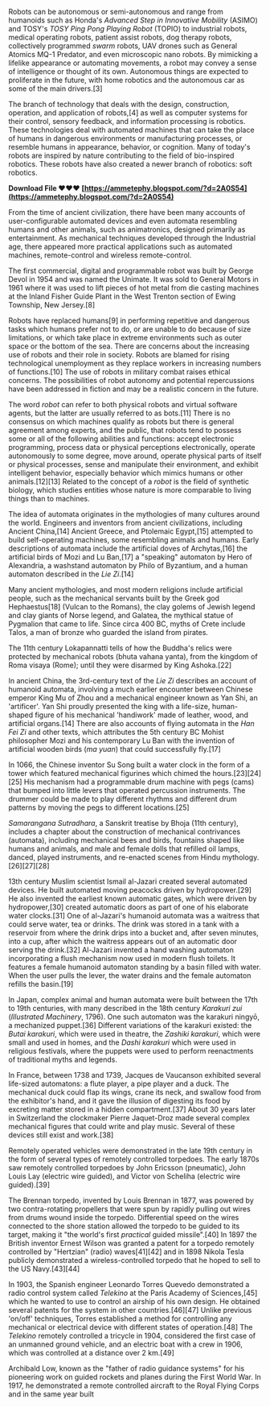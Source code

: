Robots can be autonomous or semi-autonomous and range from humanoids such as Honda's *Advanced Step in Innovative Mobility* (ASIMO) and TOSY's *TOSY Ping Pong Playing Robot* (TOPIO) to industrial robots, medical operating robots, patient assist robots, dog therapy robots, collectively programmed *swarm* robots, UAV drones such as General Atomics MQ-1 Predator, and even microscopic nano robots. By mimicking a lifelike appearance or automating movements, a robot may convey a sense of intelligence or thought of its own. Autonomous things are expected to proliferate in the future, with home robotics and the autonomous car as some of the main drivers.[3]
 
The branch of technology that deals with the design, construction, operation, and application of robots,[4] as well as computer systems for their control, sensory feedback, and information processing is robotics. These technologies deal with automated machines that can take the place of humans in dangerous environments or manufacturing processes, or resemble humans in appearance, behavior, or cognition. Many of today's robots are inspired by nature contributing to the field of bio-inspired robotics. These robots have also created a newer branch of robotics: soft robotics.
 
**Download File ❤❤❤ [https://ammetephy.blogspot.com/?d=2A0S54](https://ammetephy.blogspot.com/?d=2A0S54)**


 
From the time of ancient civilization, there have been many accounts of user-configurable automated devices and even automata resembling humans and other animals, such as animatronics, designed primarily as entertainment. As mechanical techniques developed through the Industrial age, there appeared more practical applications such as automated machines, remote-control and wireless remote-control.
 
The first commercial, digital and programmable robot was built by George Devol in 1954 and was named the Unimate. It was sold to General Motors in 1961 where it was used to lift pieces of hot metal from die casting machines at the Inland Fisher Guide Plant in the West Trenton section of Ewing Township, New Jersey.[8]
 
Robots have replaced humans[9] in performing repetitive and dangerous tasks which humans prefer not to do, or are unable to do because of size limitations, or which take place in extreme environments such as outer space or the bottom of the sea. There are concerns about the increasing use of robots and their role in society. Robots are blamed for rising technological unemployment as they replace workers in increasing numbers of functions.[10] The use of robots in military combat raises ethical concerns. The possibilities of robot autonomy and potential repercussions have been addressed in fiction and may be a realistic concern in the future.
 
The word *robot* can refer to both physical robots and virtual software agents, but the latter are usually referred to as bots.[11] There is no consensus on which machines qualify as robots but there is general agreement among experts, and the public, that robots tend to possess some or all of the following abilities and functions: accept electronic programming, process data or physical perceptions electronically, operate autonomously to some degree, move around, operate physical parts of itself or physical processes, sense and manipulate their environment, and exhibit intelligent behavior, especially behavior which mimics humans or other animals.[12][13] Related to the concept of a *robot* is the field of synthetic biology, which studies entities whose nature is more comparable to living things than to machines.
 
The idea of automata originates in the mythologies of many cultures around the world. Engineers and inventors from ancient civilizations, including Ancient China,[14] Ancient Greece, and Ptolemaic Egypt,[15] attempted to build self-operating machines, some resembling animals and humans. Early descriptions of automata include the artificial doves of Archytas,[16] the artificial birds of Mozi and Lu Ban,[17] a "speaking" automaton by Hero of Alexandria, a washstand automaton by Philo of Byzantium, and a human automaton described in the *Lie Zi*.[14]
 
Many ancient mythologies, and most modern religions include artificial people, such as the mechanical servants built by the Greek god Hephaestus[18] (Vulcan to the Romans), the clay golems of Jewish legend and clay giants of Norse legend, and Galatea, the mythical statue of Pygmalion that came to life. Since circa 400 BC, myths of Crete include Talos, a man of bronze who guarded the island from pirates.
 
The 11th century Lokapannatti tells of how the Buddha's relics were protected by mechanical robots (bhuta vahana yanta), from the kingdom of Roma visaya (Rome); until they were disarmed by King Ashoka.[22]

In ancient China, the 3rd-century text of the *Lie Zi* describes an account of humanoid automata, involving a much earlier encounter between Chinese emperor King Mu of Zhou and a mechanical engineer known as Yan Shi, an 'artificer'. Yan Shi proudly presented the king with a life-size, human-shaped figure of his mechanical 'handiwork' made of leather, wood, and artificial organs.[14] There are also accounts of flying automata in the *Han Fei Zi* and other texts, which attributes the 5th century BC Mohist philosopher Mozi and his contemporary Lu Ban with the invention of artificial wooden birds (*ma yuan*) that could successfully fly.[17]
 
In 1066, the Chinese inventor Su Song built a water clock in the form of a tower which featured mechanical figurines which chimed the hours.[23][24][25] His mechanism had a programmable drum machine with pegs (cams) that bumped into little levers that operated percussion instruments. The drummer could be made to play different rhythms and different drum patterns by moving the pegs to different locations.[25]
 
*Samarangana Sutradhara*, a Sanskrit treatise by Bhoja (11th century), includes a chapter about the construction of mechanical contrivances (automata), including mechanical bees and birds, fountains shaped like humans and animals, and male and female dolls that refilled oil lamps, danced, played instruments, and re-enacted scenes from Hindu mythology.[26][27][28]
 
13th century Muslim scientist Ismail al-Jazari created several automated devices. He built automated moving peacocks driven by hydropower.[29] He also invented the earliest known automatic gates, which were driven by hydropower,[30] created automatic doors as part of one of his elaborate water clocks.[31] One of al-Jazari's humanoid automata was a waitress that could serve water, tea or drinks. The drink was stored in a tank with a reservoir from where the drink drips into a bucket and, after seven minutes, into a cup, after which the waitress appears out of an automatic door serving the drink.[32] Al-Jazari invented a hand washing automaton incorporating a flush mechanism now used in modern flush toilets. It features a female humanoid automaton standing by a basin filled with water. When the user pulls the lever, the water drains and the female automaton refills the basin.[19]
 
In Japan, complex animal and human automata were built between the 17th to 19th centuries, with many described in the 18th century *Karakuri zui* (*Illustrated Machinery*, 1796). One such automaton was the karakuri ningyō, a mechanized puppet.[36] Different variations of the karakuri existed: the *Butai karakuri*, which were used in theatre, the *Zashiki karakuri*, which were small and used in homes, and the *Dashi karakuri* which were used in religious festivals, where the puppets were used to perform reenactments of traditional myths and legends.
 
In France, between 1738 and 1739, Jacques de Vaucanson exhibited several life-sized automatons: a flute player, a pipe player and a duck. The mechanical duck could flap its wings, crane its neck, and swallow food from the exhibitor's hand, and it gave the illusion of digesting its food by excreting matter stored in a hidden compartment.[37] About 30 years later in Switzerland the clockmaker Pierre Jaquet-Droz made several complex mechanical figures that could write and play music. Several of these devices still exist and work.[38]
 
Remotely operated vehicles were demonstrated in the late 19th century in the form of several types of remotely controlled torpedoes. The early 1870s saw remotely controlled torpedoes by John Ericsson (pneumatic), John Louis Lay (electric wire guided), and Victor von Scheliha (electric wire guided).[39]
 
The Brennan torpedo, invented by Louis Brennan in 1877, was powered by two contra-rotating propellers that were spun by rapidly pulling out wires from drums wound inside the torpedo. Differential speed on the wires connected to the shore station allowed the torpedo to be guided to its target, making it "the world's first *practical* guided missile".[40] In 1897 the British inventor Ernest Wilson was granted a patent for a torpedo remotely controlled by "Hertzian" (radio) waves[41][42] and in 1898 Nikola Tesla publicly demonstrated a wireless-controlled torpedo that he hoped to sell to the US Navy.[43][44]
 
In 1903, the Spanish engineer Leonardo Torres Quevedo demonstrated a radio control system called *Telekino* at the Paris Academy of Sciences,[45] which he wanted to use to control an airship of his own design. He obtained several patents for the system in other countries.[46][47] Unlike previous 'on/off' techniques, Torres established a method for controlling any mechanical or electrical device with different states of operation.[48] The *Telekino* remotely controlled a tricycle in 1904, considered the first case of an unmanned ground vehicle, and an electric boat with a crew in 1906, which was controlled at a distance over 2 km.[49]
 
Archibald Low, known as the "father of radio guidance systems" for his pioneering work on guided rockets and planes during the First World War. In 1917, he demonstrated a remote controlled aircraft to the Royal Flying Corps and in the same year built